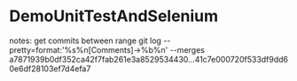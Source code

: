 # DemoUnitTestAndSelenium
notes:
get commits between range
git log --pretty=format:'%s%n[Comments]->%b%n' --merges a7871939b0df352ca42f7fab261e3a8529534430...41c7e000720f533df9dd60e6df28103ef7d4efa7
